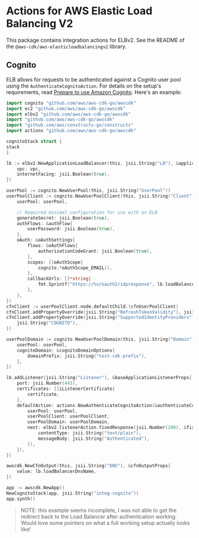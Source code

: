 # Actions for AWS Elastic Load Balancing V2

This package contains integration actions for ELBv2. See the README of the `@aws-cdk/aws-elasticloadbalancingv2` library.

## Cognito

ELB allows for requests to be authenticated against a Cognito user pool using
the `AuthenticateCognitoAction`. For details on the setup's requirements,
read [Prepare to use Amazon
Cognito](https://docs.aws.amazon.com/elasticloadbalancing/latest/application/listener-authenticate-users.html#cognito-requirements).
Here's an example:

```go
import cognito "github.com/aws/aws-cdk-go/awscdk"
import ec2 "github.com/aws/aws-cdk-go/awscdk"
import elbv2 "github.com/aws/aws-cdk-go/awscdk"
import "github.com/aws/aws-cdk-go/awscdk"
import "github.com/aws/constructs-go/constructs"
import actions "github.com/aws/aws-cdk-go/awscdk"

cognitoStack struct {
stack
}

lb := elbv2.NewApplicationLoadBalancer(this, jsii.String("LB"), &applicationLoadBalancerProps{
	vpc: vpc,
	internetFacing: jsii.Boolean(true),
})

userPool := cognito.NewUserPool(this, jsii.String("UserPool"))
userPoolClient := cognito.NewUserPoolClient(this, jsii.String("Client"), &userPoolClientProps{
	userPool: userPool,

	// Required minimal configuration for use with an ELB
	generateSecret: jsii.Boolean(true),
	authFlows: &authFlow{
		userPassword: jsii.Boolean(true),
	},
	oAuth: &oAuthSettings{
		flows: &oAuthFlows{
			authorizationCodeGrant: jsii.Boolean(true),
		},
		scopes: []oAuthScope{
			cognito.*oAuthScope_EMAIL(),
		},
		callbackUrls: []*string{
			fmt.Sprintf("https://%v/oauth2/idpresponse", lb.loadBalancerDnsName),
		},
	},
})
cfnClient := userPoolClient.node.defaultChild.(cfnUserPoolClient)
cfnClient.addPropertyOverride(jsii.String("RefreshTokenValidity"), jsii.Number(1))
cfnClient.addPropertyOverride(jsii.String("SupportedIdentityProviders"), []interface{}{
	jsii.String("COGNITO"),
})

userPoolDomain := cognito.NewUserPoolDomain(this, jsii.String("Domain"), &userPoolDomainProps{
	userPool: userPool,
	cognitoDomain: &cognitoDomainOptions{
		domainPrefix: jsii.String("test-cdk-prefix"),
	},
})

lb.addListener(jsii.String("Listener"), &baseApplicationListenerProps{
	port: jsii.Number(443),
	certificates: []iListenerCertificate{
		certificate,
	},
	defaultAction: actions.NewAuthenticateCognitoAction(&authenticateCognitoActionProps{
		userPool: userPool,
		userPoolClient: userPoolClient,
		userPoolDomain: userPoolDomain,
		next: elbv2.listenerAction.fixedResponse(jsii.Number(200), &fixedResponseOptions{
			contentType: jsii.String("text/plain"),
			messageBody: jsii.String("Authenticated"),
		}),
	}),
})

awscdk.NewCfnOutput(this, jsii.String("DNS"), &cfnOutputProps{
	value: lb.loadBalancerDnsName,
})

app := awscdk.NewApp()
NewCognitoStack(app, jsii.String("integ-cognito"))
app.synth()
```

> NOTE: this example seems incomplete, I was not able to get the redirect back to the
> Load Balancer after authentication working. Would love some pointers on what a full working
> setup actually looks like!
